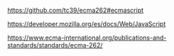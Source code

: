 https://github.com/tc39/ecma262#ecmascript


https://developer.mozilla.org/es/docs/Web/JavaScript

https://www.ecma-international.org/publications-and-standards/standards/ecma-262/ 